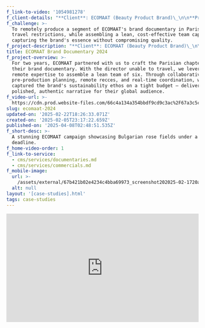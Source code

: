 ```yaml
---
f_link-to-video: '1054981278'
f_client-details: "**Client**: ECOMAAT (Beauty Product Brand)\_\n\n**Production Countries**: France\_\n\n**Project Type**: Brand documentary\_\n\n**Service Type**: Remote production"
f_challenge: >-
  To remotely produce a segment of ECOMAAT's brand documentary in Paris amid
  travel restrictions, while assembling a lean, cost-effective team capable of
  capturing the brand's essence without compromising quality.
f_project-description: "**Client**: ECOMAAT (Beauty Product Brand)\_\n\n**Production Countries**: France\_\n\n**Project Type**: Brand documentary\_\n\n**Service Type**: Remote production\_\n\n**Challenge**: To remotely produce a segment of ECOMAAT's brand documentary in Paris amid travel restrictions, while assembling a lean, cost-effective team capable of capturing the brand's essence without compromising quality.\_\n\n**Project Overview**:\_For two years, ECOMAAT partnered with us to craft the Parisian chapter of their brand documentary. With the director unable to travel, we leveraged remote expertise to assemble a lean team of six. Through collaborative pre-production planning, remote recces, and real-time coordination, we captured the brand's sustainability ethos on a tight budget ‒ delivering a polished, authentic narrative for their global audience.\n\n‍"
title: ECOMAAT Brand Documentary 2024
f_project-overview: >-
  For two years, ECOMAAT partnered with us to craft the Parisian chapter of
  their brand documentary. With the director unable to travel, we leveraged
  remote expertise to assemble a lean team of six. Through collaborative
  pre-production planning, remote recces, and real-time coordination, we
  captured the brand's sustainability ethos on a tight budget ‒ delivering a
  polished, authentic narrative for their global audience.
f_video-url: >-
  https://cdn.prod.website-files.com/66c4a134a354bbdf9cd9c3ac%2F67a3c5c5efefa0a45620f130_ECOMAAT2024-transcode.mp4
slug: ecomaat-2024
updated-on: '2025-02-22T18:26:33.071Z'
created-on: '2025-02-05T23:17:22.659Z'
published-on: '2025-04-08T02:48:51.535Z'
f_short-desc: >-
  A stunning ECOMAAT campaign showcasing Bulgarian rose fields under a tight
  deadline.
f_home-video-order: 1
f_link-to-service:
  - cms/services/documentaries.md
  - cms/services/commercials.md
f_mobile-image:
  url: >-
    /assets/external/67b421b02e4234c4bba69973_screenshot202025-02-1720at2021.03.46.avif
  alt: null
layout: '[case-studies].html'
tags: case-studies
---
```


<div style="padding:56.25% 0 0 0;position:relative;"><iframe src="https://player.vimeo.com/video/997670994?badge=0&amp;autopause=0&amp;player\_id=0&amp;app\_id=58479" frameborder="0" allow="autoplay; fullscreen; picture-in-picture; clipboard-write" style="position:absolute;top:0;left:0;width:100%;height:100%;" title="ECOMAAT 2023"></iframe></div><script src="https://player.vimeo.com/api/player.js"></script>
